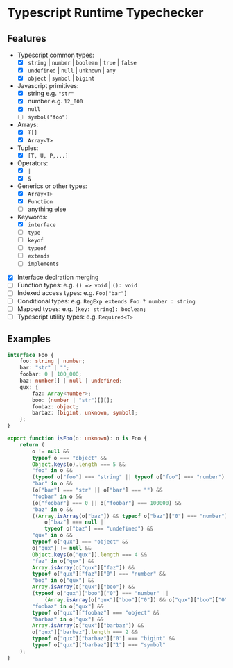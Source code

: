 # Typescript Runtime Typechecker

## Features

- Typescript common types: 
  - [x] `string` | `number` | `boolean` | `true` | `false`
  - [x] `undefined` | `null` | `unknown` | `any`
  - [x] `object` | `symbol` | `bigint` 
- Javascript primitives:
  - [x] string e.g. `"str"`
  - [x] number e.g. `12_000`
  - [x] `null`
  - [ ] `symbol("foo")`
- Arrays:
  - [x] `T[]`
  - [x] `Array<T>`
- Tuples:
  - [x] `[T, U, P,...]`
- Operators:
  - [x] `|`
  - [x] `&`
- Generics or other types: 
  - [x] `Array<T>`
  - [x] `Function`
  - [ ] anything else
- Keywords:
  - [x] `interface`
  - [ ] `type`
  - [ ] `keyof`
  - [ ] `typeof`
  - [ ] `extends`
  - [ ] `implements`
- [x] Interface declration merging 
- [ ] Function types: e.g. `() => void` | `(): void`
- [ ] Indexed access types: e.g. `Foo["bar"]` 
- [ ] Conditional types: e.g. `RegExp extends Foo ? number : string` 
- [ ] Mapped types: e.g. `[key: string]: boolean;` 
- [ ] Typescript utility types: e.g. `Required<T>` 

## Examples

```typescript
interface Foo {
    foo: string | number;
    bar: "str" | "";
    foobar: 0 | 100_000;
    baz: number[] | null | undefined;
    qux: {
        faz: Array<number>;
        boo: (number | "str")[][];
        foobaz: object;
        barbaz: [bigint, unknown, symbol];
    };
}
```

```typescript
export function isFoo(o: unknown): o is Foo {
    return (
        o != null &&
        typeof o === "object" &&
        Object.keys(o).length === 5 &&
        "foo" in o &&
        (typeof o["foo"] === "string" || typeof o["foo"] === "number") &&
        "bar" in o &&
        (o["bar"] === "str" || o["bar"] === "") &&
        "foobar" in o &&
        (o["foobar"] === 0 || o["foobar"] === 100000) &&
        "baz" in o &&
        ((Array.isArray(o["baz"]) && typeof o["baz"]["0"] === "number") ||
            o["baz"] === null ||
            typeof o["baz"] === "undefined") &&
        "qux" in o &&
        typeof o["qux"] === "object" &&
        o["qux"] != null &&
        Object.keys(o["qux"]).length === 4 &&
        "faz" in o["qux"] &&
        Array.isArray(o["qux"]["faz"]) &&
        typeof o["qux"]["faz"]["0"] === "number" &&
        "boo" in o["qux"] &&
        Array.isArray(o["qux"]["boo"]) &&
        (typeof o["qux"]["boo"]["0"] === "number" ||
            (Array.isArray(o["qux"]["boo"]["0"]) && o["qux"]["boo"]["0"]["0"] === "str")) &&
        "foobaz" in o["qux"] &&
        typeof o["qux"]["foobaz"] === "object" &&
        "barbaz" in o["qux"] &&
        Array.isArray(o["qux"]["barbaz"]) &&
        o["qux"]["barbaz"].length === 2 &&
        typeof o["qux"]["barbaz"]["0"] === "bigint" &&
        typeof o["qux"]["barbaz"]["1"] === "symbol"
    );
}
```
